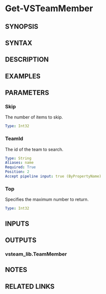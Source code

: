 <!-- #include "./common/header.md" -->

# Get-VSTeamMember

## SYNOPSIS

<!-- #include "./synopsis/Get-VSTeamMember.md" -->

## SYNTAX

## DESCRIPTION

<!-- #include "./synopsis/Get-VSTeamMember.md" -->

## EXAMPLES

## PARAMETERS

### Skip

The number of items to skip.

```yaml
Type: Int32
```

### TeamId

The id of the team to search.

```yaml
Type: String
Aliases: name
Required: True
Position: 2
Accept pipeline input: true (ByPropertyName)
```

### Top

Specifies the maximum number to return.

```yaml
Type: Int32
```

<!-- #include "./params/projectName.md" -->

## INPUTS

## OUTPUTS

### vsteam_lib.TeamMember

## NOTES

<!-- #include "./common/prerequisites.md" -->

## RELATED LINKS
